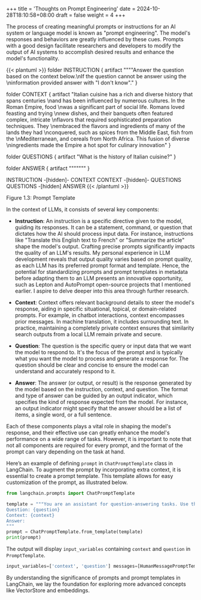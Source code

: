 +++
title = 'Thoughts on Prompt Engineering'
date = 2024-10-28T18:10:58+08:00
draft = false
weight = 4
+++

The process of creating meaningful prompts or instructions for an AI system or language model is known as "prompt engineering". The model's responses and behaviors are greatly influenced by these cues. Prompts with a good design facilitate researchers and developers to modify the output of AI systems to accomplish desired results and enhance the model's functionality.


{{< plantuml >}}
folder INSTRUCTION {
    artifact """"Answer the question based on the context below.\nIf the question cannot be answer using the \ninformation provided answer with "I don't know"."
}

folder CONTEXT {
    artifact "Italian cuisine has a rich and diverse history that spans centuries \nand has been influenced by numerous cultures. In the Roman Empire, food \nwas a significant part of social life. Romans loved feasting and trying \nnew dishes, and their banquets often featured complex, intricate \nflavors that required sophisticated preparation techniques. They \nembraced the flavors and ingredients of many of the lands they had \nconquered, such as spices from the Middle East, fish from the \nMediterranean, and cereals from North Africa. This fusion of diverse \ningredients made the Empire a hot spot for culinary innovation"
}

folder QUESTIONS {
    artifact "What is the history of Italian cuisine?"
}

folder ANSWER {
    artifact """""""
}

INSTRUCTION -[hidden]- CONTEXT
CONTEXT -[hidden]- QUESTIONS
QUESTIONS -[hidden] ANSWER
{{< /plantuml >}}

Figure 1.3: Prompt Template

In the context of LLMs, it consists of several key components:

- **Instruction**: An instruction is a specific directive given to the model, guiding its responses. It can be a statement, command, or question that dictates how the AI should process input data. For instance, instructions like "Translate this English text to French" or "Summarize the article" shape the model's output. Crafting precise prompts significantly impacts the quality of an LLM's results.
My personal experience in LLM development reveals that output quality varies based on prompt quality, as each LLM has its preferred prompt format and template. Hence, the potential for standardizing prompts and prompt templates in metadata before adapting them to an LLM presents an innovative opportunity, such as Lepton and AutoPrompt open-source projects that I mentioned earlier. I aspire to delve deeper into this area through further research.

- **Context**: Context offers relevant background details to steer the model's response, aiding in specific situational, topical, or domain-related prompts. For example, in chatbot interactions, context encompasses prior messages. In machine translation, it includes surrounding text. In practice, maintaining a completely private context ensures that similarity search outputs from a local LLM remain private and secure.

- **Question**: The question is the specific query or input data that we want the model to respond to. It's the focus of the prompt and is typically what you want the model to process and generate a response for. The question should be clear and concise to ensure the model can understand and accurately respond to it.

- **Answer**: The answer (or output, or result) is the response generated by the model based on the instruction, context, and question. The format and type of answer can be guided by an output indicator, which specifies the kind of response expected from the model. For instance, an output indicator might specify that the answer should be a list of items, a single word, or a full sentence.

Each of these components plays a vital role in shaping the model's response, and their effective use can greatly enhance the model's performance on a wide range of tasks. However, it is important to note that not all components are required for every prompt, and the format of the prompt can vary depending on the task at hand.

Here’s an example of defining `prompt` in `ChatPromptTemplate` class in LangChain. To augment the prompt by incorporating extra context, it is essential to create a prompt template. This template allows for easy customization of the prompt, as illustrated below.

```py
from langchain.prompts import ChatPromptTemplate

template = """You are an assistant for question-answering tasks. Use the following pieces of retrieved context to answer the question. If you don't know the answer, just say that you don't know. Use three sentences maximum and keep the answer concise.
Question: {question}
Context: {context}
Answer:
"""
prompt = ChatPromptTemplate.from_template(template)
print(prompt)
```


The output will display `input_variables` containing `context` and `question` in `PromptTemplate`.

```py
input_variables=['context', 'question'] messages=[HumanMessagePromptTemplate(prompt=PromptTemplate(input_variables=['context', 'question'], template="You are an assistant for question-anwering tasks. Use the       \nfollowing pieces of retrieved context to answer the question. If you don't know\nthe answer, just say that you don't know. Use three sentences maximum and keep\nthe answer concise.\nQuestion: {question}\nContext: {context}\nAnswer:\n"))]
```


By understanding the significance of prompts and prompt templates in LangChain, we lay the foundation for exploring more advanced concepts like VectorStore and embeddings.
